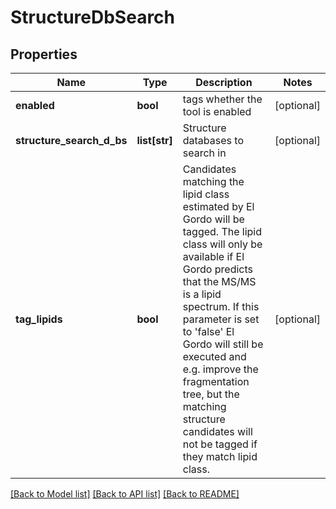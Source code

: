 # StructureDbSearch

## Properties
Name | Type | Description | Notes
------------ | ------------- | ------------- | -------------
**enabled** | **bool** | tags whether the tool is enabled | [optional] 
**structure_search_d_bs** | **list[str]** | Structure databases to search in | [optional] 
**tag_lipids** | **bool** | Candidates matching the lipid class estimated by El Gordo will be tagged.  The lipid class will only be available if El Gordo predicts that the MS/MS is a lipid spectrum.  If this parameter is set to &#x27;false&#x27; El Gordo will still be executed and e.g. improve the fragmentation  tree, but the matching structure candidates will not be tagged if they match lipid class. | [optional] 

[[Back to Model list]](../README.md#documentation-for-models) [[Back to API list]](../README.md#documentation-for-api-endpoints) [[Back to README]](../README.md)

